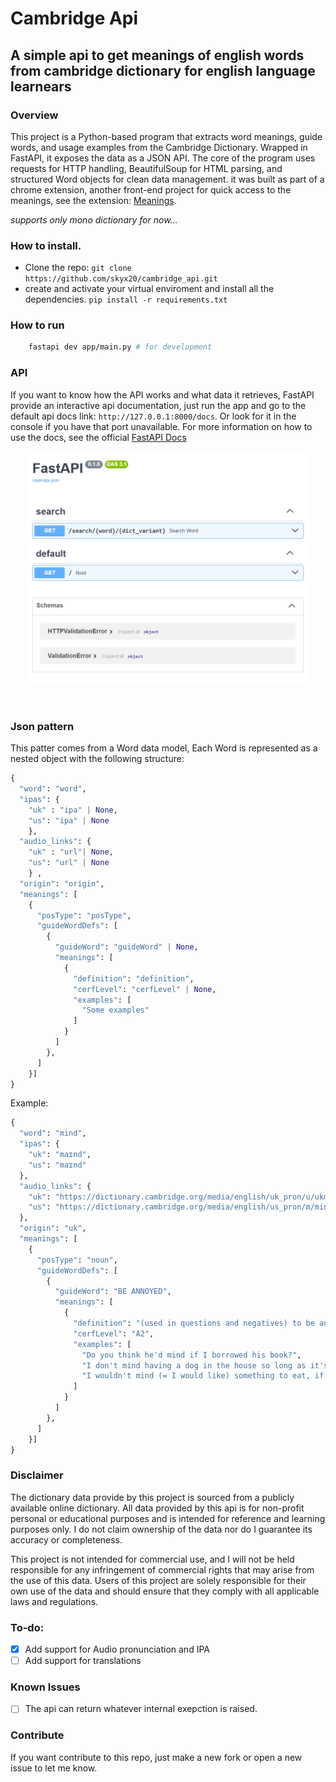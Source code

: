 # Cambridge Api

## A simple api to get meanings of english words from cambridge dictionary for english language learnears

### Overview

This project is a Python-based program that extracts word meanings, guide words, and usage examples from the Cambridge Dictionary. Wrapped in FastAPI, it exposes the data as a JSON API. The core of the program uses requests for HTTP handling, BeautifulSoup for HTML parsing, and structured Word objects for clean data management. it was built as part of a chrome extension, another front-end project for quick access to the meanings, see the extension: [Meanings](https://github.com/skyx20/dictionary-extension).

_supports only mono dictionary for now..._

### How to install.

- Clone the repo:
  `git clone https://github.com/skyx20/cambridge_api.git `
- create and activate your virtual enviroment and install all the dependencies.
  `pip install -r requirements.txt`

### How to run

```bash
    fastapi dev app/main.py # for development
```

### API

If you want to know how the API works and what data it retrieves, FastAPI provide an interactive api documentation, just run the app and go to the default api docs link: `http://127.0.0.1:8000/docs`. Or look for it in the console if you have that port unavailable.
For more information on how to use the docs, see the official [FastAPI Docs](https://fastapi.tiangolo.com/tutorial/first-steps/#interactive-api-docs)

<p align="center">
  <img src="./app/assets/images/fastapi-docs.png" width="450"/>
<p>

<br>

### Json pattern

This patter comes from a Word data model, Each Word is represented as a nested object with the following structure:

```python
{
  "word": "word",
  "ipas": {
    "uk" : "ipa" | None,
    "us": "ipa" | None
    },
  "audio_links": {
    "uk" : "url"| None,
    "us": "url" | None
    } ,
  "origin": "origin",
  "meanings": [
    {
      "posType": "posType",
      "guideWordDefs": [
        {
          "guideWord": "guideWord" | None,
          "meanings": [
            {
              "definition": "definition",
              "cerfLevel": "cerfLevel" | None,
              "examples": [
                "Some examples"
              ]
            }
          ]
        },
      ]
    }]
}
```

Example:

```python
{
  "word": "mind",
  "ipas": {
    "uk": "maɪnd",
    "us": "maɪnd"
  },
  "audio_links": {
    "uk": "https://dictionary.cambridge.org/media/english/uk_pron/u/ukm/ukmil/ukmilli027.mp3",
    "us": "https://dictionary.cambridge.org/media/english/us_pron/m/min/mind_/mind.mp3"
  },
  "origin": "uk",
  "meanings": [
    {
      "posType": "noun",
      "guideWordDefs": [
        {
          "guideWord": "BE ANNOYED",
          "meanings": [
            {
              "definition": "(used in questions and negatives) to be annoyed or worried by something",
              "cerfLevel": "A2",
              "examples": [
                "Do you think he'd mind if I borrowed his book?",
                "I don't mind having a dog in the house so long as it's clean.",
                "I wouldn't mind (= I would like) something to eat, if that's OK",
              ]
            }
          ]
        },
      ]
    }]
}
```

### Disclaimer

The dictionary data provide by this project is sourced from a publicly available online dictionary. All data provided by this api is for non-profit personal or educational purposes and is intended for reference and learning purposes only. I do not claim ownership of the data nor do I guarantee its accuracy or completeness.

This project is not intended for commercial use, and I will not be held responsible for any infringement of commercial rights that may arise from the use of this data. Users of this project are solely responsible for their own use of the data and should ensure that they comply with all applicable laws and regulations.

### To-do:

- [x] Add support for Audio pronunciation and IPA
- [ ] Add support for translations

### Known Issues

- [ ] The api can return whatever internal exepction is raised.

### Contribute

If you want contribute to this repo, just make a new fork or open a new issue to let me know.
